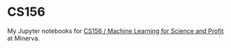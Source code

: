 # CS156
My Jupyter notebooks for [CS156 / Machine Learning for Science and Profit](https://www.minerva.kgi.edu/academics/course_catalog/computational_sciences/#course-CS156) at Minerva.

